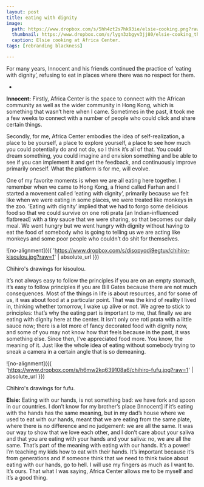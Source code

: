 ```yaml
---
layout: post
title: eating with dignity
image:
  path: https://www.dropbox.com/s/5hh4zt2s7hk93ie/elsie-cooking.png?raw=1
  thumbnail: https://www.dropbox.com/s/lygn3zbgyv3jj80/elsie-cooking_thumbnail.png?raw=1
  caption: Elsie cooking at Africa Center.
tags: [rebranding blackness]

---
```


For many years, Innocent and his friends continued the practice of ‘eating with dignity’, refusing to eat in places where there was no respect for them. 

<!--more-->

-

**Innocent:** Firstly, Africa Center is the space to connect with the African community as well as the wider community in Hong Kong, which is something that wasn’t here when I came. Sometimes in the past, it took me a few weeks to connect with a number of people who could click and share certain things. 

Secondly, for me, Africa Center embodies the idea of self-realization, a place to be yourself, a place to explore yourself, a place to see how much you could potentially do and not do, so I think it’s all of that. You could dream something, you could imagine and envision something and be able to see if you can implement it and get the feedback, and continuously improve primarily oneself. What the platform is for me, will evolve. 

One of my favorite moments is when we are all eating here together. I remember when we came to Hong Kong, a friend called Farhan and I started a movement called ‘eating with dignity’, primarily because we felt like when we were eating in some places, we were treated like monkeys in the zoo. ‘Eating with dignity’ implied that we had to forgo some delicious food so that we could survive on one roti prata [an Indian-influenced flatbread] with a tiny sauce that we were sharing, so that becomes our daily meal. We went hungry but we went hungry with dignity without having to eat the food of somebody who is going to telling us we are acting like monkeys and some poor people who couldn’t do shit for themselves. 

![no-alignment]({{ 'https://www.dropbox.com/s/disopyqdi9egtuv/chihiro-kisoulou.jpg?raw=1' | absolute_url }})
  <figcaption>Chihiro's drawings for kisoulou.</figcaption>

It’s not always easy to follow the principles if you are on an empty stomach, it’s easy to follow principles if you are Bill Gates because there are not much consequences. Most of the things in life is about resources, and for some of us, it was about food at a particular point. That was the kind of reality I lived in, thinking whether tomorrow, I wake up alive or not. We agree to stick to principles: that’s why the eating part is important to me, that finally we are eating with dignity here at the center. It isn’t only one roti prata with a little sauce now; there is a lot more of fancy decorated food with dignity now, and some of you may not know how that feels because in the past, it was something else. Since then, I’ve appreciated food more. You know, the meaning of it. Just like the whole idea of eating without somebody trying to sneak a camera in a certain angle that is so demeaning. 

![no-alignment]({{ 'https://www.dropbox.com/s/h6mw2kq639108a6/chihiro-fufu.jpg?raw=1' | absolute_url }})
  <figcaption>Chihiro's drawings for fufu.</figcaption>


**Elsie:** Eating with our hands, is not something bad: we have fork and spoon in our countries. I don’t know for my brother’s place [Innocent] if it’s eating with the hands has the same meaning, but in my dad’s house where we used to eat with our hands, meant that we are eating from the same plate, where there is no difference and no judgement: we are all the same. It was our way to show that we love each other, and I don’t care about your saliva and that you are eating with your hands and your saliva: no, we are all the same. That’s part of the meaning with eating with our hands. It’s a power! I’m teaching my kids how to eat with their hands. It’s important because it’s from generations and if someone think that we need to think twice about eating with our hands, go to hell. I will use my fingers as much as I want to. It’s ours. That what I was saying, Africa Center allows me to be myself and it’s a good thing. 


